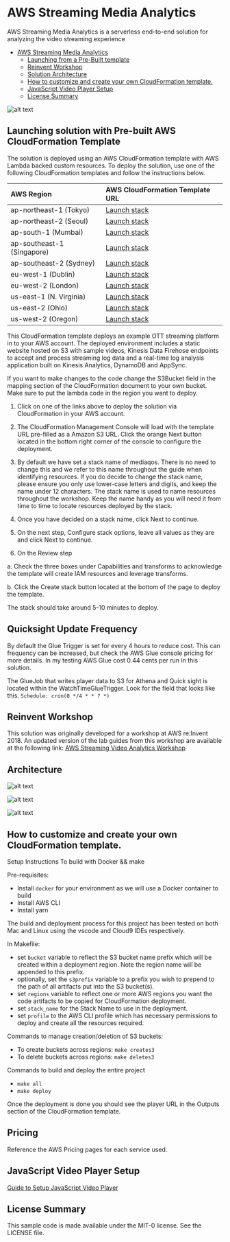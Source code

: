 # AWS Streaming Media Analytics

AWS Streaming Media Analytics is a serverless end-to-end solution for analyzing the video streaming experience

- [AWS Streaming Media Analytics](#AWS-Streaming-Media-Analytics)
  - [Launching from a Pre-Built template](#Launching-solution-with-Pre-built-AWS-CloudFormation-Template)
  - [Reinvent Workshop](#Reinvent-Workshop)
  - [Solution Architecture](#Solution-Architecture)
  - [How to customize and create your own CloudFormation template.](#How-to-customize-and-create-your-own-CloudFormation-template)
  - [JavaScript Video Player Setup](#JavaScript-Video-Player-Setup)
  - [License Summary](#License-Summary)


![alt text](images/main.png "AWS Streaming Media Analytics")


## Launching solution with Pre-built AWS CloudFormation Template

The solution is deployed using an AWS CloudFormation template with AWS Lambda backed custom resources. To deploy the solution, use one of the following CloudFormation templates and follow the instructions below.

| AWS Region | AWS CloudFormation Template URL |
|:-----------|:----------------------------|
| ap-northeast-1 (Tokyo) |<a href="https://console.aws.amazon.com/cloudformation/home?region=ap-northeast-1#/stacks/new?stackName=mediaqos&templateURL=https://s3.amazonaws.com/aws-streaming-media-analytics-workshop-ap-northeast-1/qos/cloudformation/oss-v1.1.1/deployment.yaml" target="_blank">Launch stack</a> |
| ap-northeast-2 (Seoul) |<a href="https://console.aws.amazon.com/cloudformation/home?region=ap-northeast-2#/stacks/new?stackName=mediaqos&templateURL=https://s3.amazonaws.com/aws-streaming-media-analytics-workshop-ap-northeast-2/qos/cloudformation/oss-v1.1.1/deployment.yaml" target="_blank">Launch stack</a> |
| ap-south-1 (Mumbai) |<a href="https://console.aws.amazon.com/cloudformation/home?region=ap-south-1#/stacks/new?stackName=mediaqos&templateURL=https://s3.amazonaws.com/aws-streaming-media-analytics-workshop-ap-south-1/qos/cloudformation/oss-v1.1.1/deployment.yaml" target="_blank">Launch stack</a> |
| ap-southeast-1 (Singapore) |<a href="https://console.aws.amazon.com/cloudformation/home?region=ap-southeast-1#/stacks/new?stackName=mediaqos&templateURL=https://s3.amazonaws.com/aws-streaming-media-analytics-workshop-ap-southeast-1/qos/cloudformation/oss-v1.1.1/deployment.yaml" target="_blank">Launch stack</a> |
| ap-southeast-2 (Sydney) |<a href="https://console.aws.amazon.com/cloudformation/home?region=ap-southeast-2#/stacks/new?stackName=mediaqos&templateURL=https://s3.amazonaws.com/aws-streaming-media-analytics-workshop-ap-southeast-2/qos/cloudformation/oss-v1.1.1/deployment.yaml" target="_blank">Launch stack</a> |
| eu-west-1 (Dublin) |<a href="https://console.aws.amazon.com/cloudformation/home?region=eu-west-1#/stacks/new?stackName=mediaqos&templateURL=https://s3.amazonaws.com/aws-streaming-media-analytics-workshop-eu-west-1/qos/cloudformation/oss-v1.1.1/deployment.yaml" target="_blank">Launch stack</a> |
| eu-west-2 (London) |<a href="https://console.aws.amazon.com/cloudformation/home?region=eu-west-2#/stacks/new?stackName=mediaqos&templateURL=https://s3.amazonaws.com/aws-streaming-media-analytics-workshop-eu-west-2/qos/cloudformation/oss-v1.1.1/deployment.yaml" target="_blank">Launch stack</a> |
| us-east-1 (N. Virginia) |<a href="https://console.aws.amazon.com/cloudformation/home?region=us-east-1#/stacks/new?stackName=mediaqos&templateURL=https://s3.amazonaws.com/aws-streaming-media-analytics-workshop-us-east-1/qos/cloudformation/oss-v1.1.1/deployment.yaml" target="_blank">Launch stack</a> |
| us-east-2 (Ohio) |<a href="https://console.aws.amazon.com/cloudformation/home?region=us-east-2#/stacks/new?stackName=mediaqos&templateURL=https://s3.amazonaws.com/aws-streaming-media-analytics-workshop-us-east-2/qos/cloudformation/oss-v1.1.1/deployment.yaml" target="_blank">Launch stack</a> |
| us-west-2 (Oregon) |<a href="https://console.aws.amazon.com/cloudformation/home?region=us-west-2#/stacks/new?stackName=mediaqos&templateURL=https://s3.amazonaws.com/aws-streaming-media-analytics-workshop-us-west-2/qos/cloudformation/oss-v1.1.1/deployment.yaml" target="_blank">Launch stack</a> |

This CloudFormation template deploys an example OTT streaming platform in to your AWS account. The deployed environment includes a static website hosted on S3 with sample videos, Kinesis Data Firehose endpoints to accept and process streaming log data and a real-time log analysis application built on Kinesis Analytics, DynamoDB and AppSync.

If you want to make changes to the code change the S3Bucket field in the mapping section of the CloudFormation document to your own bucket. Make sure to put the lambda code in the region you want to deploy. 

1. Click on one of the links above to deploy the solution via CloudFormation in your AWS account. 

2. The CloudFormation Management Console will load with the template URL pre-filled as a Amazon S3 URL. Click the orange Next button located in the bottom right corner of the console to configure the deployment.

3. By default we have set a stack name of mediaqos. There is no need to change this and we refer to this name throughout the guide when identifying resources. If you do decide to change the stack name, please ensure you only use lower-case letters and digits, and keep the name under 12 characters. The stack name is used to name resources throughout the workshop. Keep the name handy as you will need it from time to time to locate resources deployed by the stack.

4. Once you have decided on a stack name, click Next to continue.

5. On the next step, Configure stack options, leave all values as they are and click Next to continue.

6. On the Review step

a. Check the three boxes under Capabilities and transforms to acknowledge the template will create IAM resources and leverage transforms.

b. Click the Create stack button located at the bottom of the page to deploy the template.

The stack should take around 5-10 minutes to deploy.

## Quicksight Update Frequency

By default the Glue Trigger is set for every 4 hours to reduce cost. This can frequency can be increased, but check the AWS Glue console pricing for more details. In my testing AWS Glue cost 0.44 cents per run in this solution. 

The GlueJob that writes player data to S3 for Athena and Quick sight is located within the WatchTimeGlueTrigger. Look for the field that looks like this. 
```Schedule: cron(0 */4 * * ? *)```


## Reinvent Workshop

This solution was originally developed for a workshop at AWS re:Invent 2018. An updated version of the lab guides from this workshop are available at the following link: [AWS Streaming Video Analytics Workshop](https://streamingvideoanalytics.workshop.aws/)

## Architecture 


![alt text](workshop/images/arch1.png "Architecture - ingest pipeline")

![alt text](workshop/images/arch2.png "Architecture")

![alt text](workshop/images/arch3.png "Architecture")




## How to customize and create your own CloudFormation template.

Setup Instructions
To build with Docker && make

Pre-requisites:
- Install `docker` for your environment as we will use a Docker container to build
- Install AWS CLI
- Install yarn

The build and deployment process for this project has been tested on both Mac and Linux using the vscode and Cloud9 IDEs respectively. 

In Makefile:
  - set `bucket` variable to reflect the S3 bucket name prefix which will be created within a deployment region. Note the region name will be appended to this prefix.
  - optionally, set the `s3prefix` variable to a prefix you wish to prepend to the path of all artifacts put into the S3 bucket(s).
  - set `regions` variable to reflect one or more AWS regions you want the code artifacts to be copied for CloudFormation deployment.
  - set `stack_name` for the Stack Name to use in the deployment.
  - set `profile` to the AWS CLI profile which has necessary permissions to deploy and create all the resources required.

Commands to manage creation/deletion of S3 buckets:
- To create buckets across regions: `make creates3`
- To delete buckets across regions: `make deletes3`

Commands to build and deploy the entire project
- `make all`
- `make deploy`

Once the deployment is done you should see the player URL in the Outputs section of the CloudFormation template.

## Pricing

Reference the AWS Pricing pages for each service used. 


## JavaScript Video Player Setup

[Guide to Setup JavaScript Video Player](PLAYERSETUP.md)



## License Summary

This sample code is made available under the MIT-0 license. See the LICENSE file.
